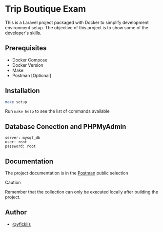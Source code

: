 
# Trip Boutique Exam

This is a Laravel project packaged with Docker to simplify development environment setup. The objective of this project is to show some of the developer's skills.

## Prerequisites

* Docker Compose 
* Docker Version 
* Make
* Postman [Optional]

## Installation

```bash
make setup
```

Run `make help` to see the list of commands available

## Database Conection and PHPMyAdmin

```DATABASE
server: mysql_db 
user: root
password: root
```


## Documentation

The project documentation is in the [Postman](https://www.postman.com/material-pilot-77256816/workspace/yficklis/documentation/17111559-1cfeec13-5138-41d7-aefd-0ff14a61d45f)
 public selection 

> [!CAUTION]
> Remember that the collection can only be executed locally after building the project.


## Author

- [@yficklis](https://www.github.com/yficklis)

